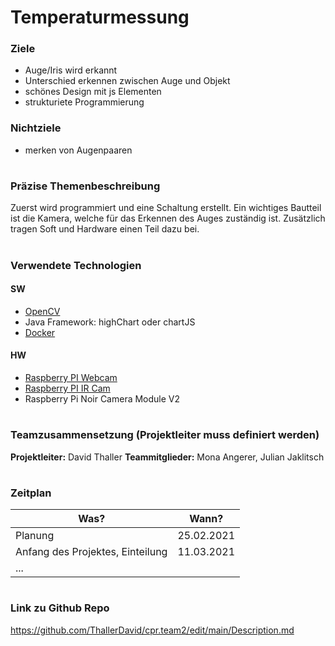 # Temperaturmessung

### Ziele
- Auge/Iris wird erkannt
- Unterschied erkennen zwischen Auge und Objekt
- schönes Design mit js Elementen 
- strukturiete Programmierung 

### Nichtziele
- merken von Augenpaaren


# 
### Präzise Themenbeschreibung 
Zuerst wird programmiert und eine Schaltung erstellt.
Ein wichtiges Bautteil ist die Kamera, welche für das Erkennen des Auges zuständig ist. 
Zusätzlich tragen Soft und Hardware einen Teil dazu bei. 

#

### Verwendete Technologien

#### SW
- [OpenCV](https://opencv.org/)
- Java Framework: highChart oder chartJS
- [Docker](www.docker.com)
 
#### HW
- [Raspberry PI Webcam](https://at.rs-online.com/web/p/raspberry-pi-kameras/9132664/)
- [Raspberry PI IR Cam](https://at.rs-online.com/web/p/raspberry-pi-kameras/9132673/)
- Raspberry Pi Noir Camera Module V2

#

### Teamzusammensetzung (Projektleiter muss definiert werden)
**Projektleiter:** David Thaller 
**Teammitglieder:** Mona Angerer, Julian Jaklitsch

#

### Zeitplan 
| Was?                                  | Wann?         |
| -------------                         |-------------  | 
| Planung                               | 25.02.2021    |
| Anfang des Projektes, Einteilung      | 11.03.2021    |   
| ...                                   |               |  


#

### Link zu Github Repo
https://github.com/ThallerDavid/cpr.team2/edit/main/Description.md

